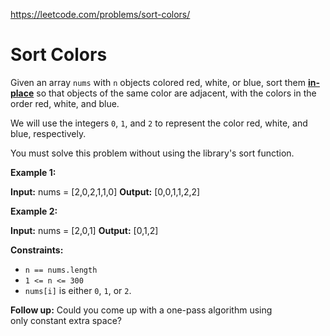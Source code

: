 https://leetcode.com/problems/sort-colors/ 
 # Sort Colors 

  Given an array `nums` with `n` objects colored red, white, or blue, sort them **[in-place](https://en.wikipedia.org/wiki/In-place_algorithm)** so that objects of the same color are adjacent, with the colors in the order red, white, and blue.

We will use the integers `0`, `1`, and `2` to represent the color red, white, and blue, respectively.

You must solve this problem without using the library's sort function.

**Example 1:**

**Input:** nums = \[2,0,2,1,1,0\]
**Output:** \[0,0,1,1,2,2\]

**Example 2:**

**Input:** nums = \[2,0,1\]
**Output:** \[0,1,2\]

**Constraints:**

*   `n == nums.length`
*   `1 <= n <= 300`
*   `nums[i]` is either `0`, `1`, or `2`.

**Follow up:** Could you come up with a one-pass algorithm using only constant extra space?